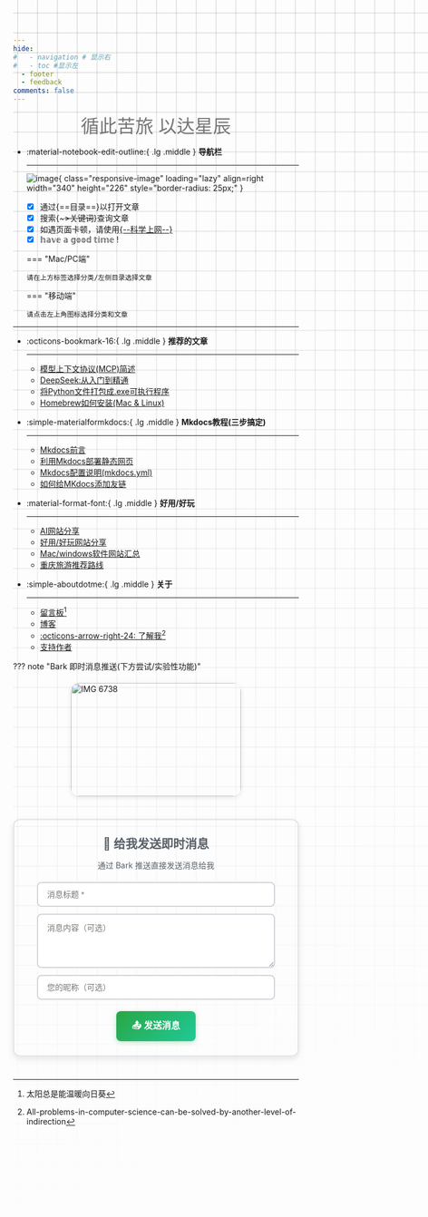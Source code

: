 ```yaml
---
hide:
#   - navigation # 显示右
#   - toc #显示左
  - footer
  - feedback
comments: false
---
```



<center><font  color= #757575 size=6.5 >循此苦旅 以达星辰</font></center>

<div class="grid cards" markdown>

-   :material-notebook-edit-outline:{ .lg .middle } __导航栏__

    ---
    ![image](https://pic1.zhimg.com/80/v2-b9ae6898d33359da6be815bf60626af2_1440w.webp?source=2c26e567){ class="responsive-image" loading="lazy" align=right width="340" height="226" style="border-radius: 25px;" }

    - [x] 通过{==目录==}以打开文章
    - [x] 搜索{~~~>关键词~~}查询文章
    - [x] 如遇页面卡顿，请使用[{--科学上网--}](blog/technique%20sharing/kexue.md)
    - [x] 𝕙𝕒𝕧𝕖 𝕒 𝕘𝕠𝕠𝕕 𝕥𝕚𝕞𝕖 !  

    === "Mac/PC端"

        请在上方标签选择分类/左侧目录选择文章

    === "移动端"

        请点击左上角图标选择分类和文章
    
</div>
<style>
    @media only screen and (max-width: 768px) {
        .responsive-image {
            display: none;
        }
    }
</style>


***  


<div class="grid cards" markdown>

-   :octicons-bookmark-16:{ .lg .middle } __推荐的文章__

    ---

    - [模型上下文协议(MCP)简述](develop/AI/mcp.md)
    - [DeepSeek:从入门到精通](develop/deepseek.md)
    - [将Python文件打包成.exe可执行程序](blog/py/python.md)
    - [Homebrew如何安装(Mac & Linux)](blog/Mac/homebrew.md) 
    
-   :simple-materialformkdocs:{ .lg .middle } __Mkdocs教程(三步搞定)__

    ---
    
    - [Mkdocs前言](blog/Mkdocs/mkfirst.md)
    - [利用Mkdocs部署静态网页](blog/Mkdocs/mkdocs1.md)
    - [Mkdocs配置说明(mkdocs.yml)](blog/Mkdocs/mkdocs2.md)   
    - [如何给MKdocs添加友链](blog/Mkdocs/linktech.md)


-   :material-format-font:{ .lg .middle } __好用/好玩__

    ---

    - [AI网站分享](develop/AI.md)
    - [好用/好玩网站分享](blog/Webplay.md)
    - [Mac/windows软件网站汇总](blog/macsoft.md)
    - [重庆旅游推荐路线](trip/InCQ/CQ.md)
    
-   :simple-aboutdotme:{ .lg .middle } __关于__

    ---

    - [留言板](waline.md)[^Knowing-that-loving-you-has-no-ending] 
    - [博客](blog/index.md)
    - [:octicons-arrow-right-24: 了解我](about/geren.md)[^see-how-much-I-love-you]
    - [支持作者](about/zcw.md) 
</div>


[^Knowing-that-loving-you-has-no-ending]:太阳总是能温暖向日葵  
[^see-how-much-I-love-you]:All-problems-in-computer-science-can-be-solved-by-another-level-of-indirection



<!--  
____    __    ____  ______   ______   ____    __    ____  __  .__   __. 
\   \  /  \  /   / /      | /  __  \  \   \  /  \  /   / |  | |  \ |  | 
 \   \/    \/   / |  ,----'|  |  |  |  \   \/    \/   /  |  | |   \|  | 
  \            /  |  |     |  |  |  |   \            /   |  | |  . `  | 
   \    /\    /   |  `----.|  `--'  |    \    /\    /    |  | |  |\   | 
    \__/  \__/     \______| \______/      \__/  \__/     |__| |__| \__| 
-->



<!-- 发邮件(1) 微信(2) MKdocs视频教程(3)
{ .annotate }

1. 点击右下角[:material-email:](mailto:<wangkewen821@gmail.com>)即可发送邮件.
2. TEL:18939533255(微信号)
3. 点击右下角[:simple-bilibili:](https://space.bilibili.com/1407028951/lists/4566631?type=series)图标查看视频教程. -->


<style>
.md-grid {
  max-width: 1220px;
}
</style>


<style>
body {
  position: relative; /* 确保 body 元素的 position 属性为非静态值 */
}

body::before {
  --size: 35px; /* 调整网格单元大小 */
  --line: color-mix(in hsl, canvasText, transparent 80%); /* 调整线条透明度 */
  content: '';
  height: 100vh;
  /* width: 100%; */
  width: 100vw;
  position: absolute; /* 修改为 absolute 以使其随页面滚动 */
  background: linear-gradient(
        90deg,
        var(--line) 1px,
        transparent 1px var(--size)
      )
      50% 50% / var(--size) var(--size),
    linear-gradient(var(--line) 1px, transparent 1px var(--size)) 50% 50% /
      var(--size) var(--size);
  -webkit-mask: linear-gradient(-20deg, transparent 50%, white);
          mask: linear-gradient(-20deg, transparent 50%, white);
  top: 0;
  transform-style: flat;
  pointer-events: none;
  z-index: -1;
}

@media (max-width: 768px) {
  body::before {
    display: none; /* 在手机端隐藏网格效果 */
  }
}
</style>






<script async src="https://pagead2.googlesyndication.com/pagead/js/adsbygoogle.js?client=ca-pub-2327435979273742"
     crossorigin="anonymous"></script>

<script async custom-element="amp-auto-ads"
        src="https://cdn.ampproject.org/v0/amp-auto-ads-0.1.js">
</script>
<amp-auto-ads type="adsense"
        data-ad-client="ca-pub-2327435979273742">
</amp-auto-ads>


??? note "Bark 即时消息推送(下方尝试/实验性功能)"
    <!-- Bark 消息推送表单 -->
    <div style="display: flex; justify-content: center; margin: 20px 0;">
    <img src="https://s1.imagehub.cc/images/2025/05/28/a66589b017a16ce2dc4ade5d50192f6a.jpeg" 
         alt="IMG 6738" 
         width="300" 
         height="200" 
         style="border-radius: 15px; box-shadow: 0 2px 8px rgba(0,0,0,0.1);">
    </div>

<div align="center" style="margin: 40px 0; padding: 25px; border: 2px solid #e1e4e8; border-radius: 12px; box-shadow: 0 4px 12px rgba(0,0,0,0.1);">
    <h3 style="margin-top: 0; color: #586069; font-size: 1.5em; margin-bottom: 8px;">📱 给我发送即时消息</h3>
    <p style="color: #586069; font-size: 14px; margin-bottom: 20px;">通过 Bark 推送直接发送消息给我</p>
    <form id="bark-form" onsubmit="sendBarkMessage(event)" style="max-width: 420px; margin: 0 auto;">
        <div style="margin-bottom: 12px;">
            <input type="text" id="message-title" placeholder="消息标题 *" required
                  style="width: 100%; border: 2px solid #d1d5da; padding: 12px 16px; border-radius: 8px; font-size: 14px; transition: border-color 0.3s ease; box-sizing: border-box;">
        </div>
        <div style="margin-bottom: 12px;">
            <textarea id="message-body" placeholder="消息内容（可选）" rows="4"
                      style="width: 100%; border: 2px solid #d1d5da; padding: 12px 16px; border-radius: 8px; font-size: 14px; resize: vertical; transition: border-color 0.3s ease; box-sizing: border-box; font-family: inherit;"></textarea>
        </div>
        <div style="margin-bottom: 20px;">
            <input type="text" id="sender-name" placeholder="您的昵称（可选）"
                  style="width: 100%; border: 2px solid #d1d5da; padding: 12px 16px; border-radius: 8px; font-size: 14px; transition: border-color 0.3s ease; box-sizing: border-box;">
        </div>
        <button type="submit" id="send-btn"
                style="background: linear-gradient(135deg, #28a745 0%, #20c997 100%); color: white; border: none; padding: 12px 24px; border-radius: 8px; cursor: pointer; font-size: 16px; font-weight: 600; transition: all 0.3s ease; box-shadow: 0 2px 8px rgba(40, 167, 69, 0.3); min-width: 140px;">
            📤 发送消息
        </button>
    </form>
    <div id="message-status" style="margin-top: 20px; padding: 12px 20px; border-radius: 8px; display: none; font-weight: 500; transition: all 0.3s ease;"></div>
</div>
<style>
/* Bark 表单样式增强 */
#bark-form input:focus,
#bark-form textarea:focus {
    border-color: #28a745 !important;
    outline: none;
    box-shadow: 0 0 0 3px rgba(40, 167, 69, 0.1);
}
#send-btn:hover {
    background: linear-gradient(135deg, #218838 0%, #17a2b8 100%) !important;
    transform: translateY(-2px);
    box-shadow: 0 4px 12px rgba(40, 167, 69, 0.4);
}
#send-btn:active {
    transform: translateY(0);
    box-shadow: 0 2px 6px rgba(40, 167, 69, 0.3);
}
#send-btn:disabled {
    background: #6c757d !important;
    cursor: not-allowed !important;
    transform: none !important;
    box-shadow: none !important;
}
/* 移动端优化 */
@media (max-width: 768px) {
    #bark-form {
        max-width: 90% !important;
    }
    #bark-form input,
    #bark-form textarea {
        font-size: 16px !important; /* 防止 iOS 缩放 */
    }
}
</style>
<script>
// Bark 配置
const BARK_BASE_URL = 'https://api.day.app/SbAMEuK6WagQiFzAifiyKJ';
// 主要的 Bark 消息发送函数
async function sendBarkMessage(event) {
    event.preventDefault();    
    const form = event.target;
    const title = document.getElementById('message-title').value.trim();
    const body = document.getElementById('message-body').value.trim();
    const senderName = document.getElementById('sender-name').value.trim();
    const sendBtn = document.getElementById('send-btn');    
    // 输入验证
    if (!title) {
        showStatus('❌ 请输入消息标题', 'error');
        return;
    }
    if (title.length > 100) {
        showStatus('❌ 标题长度不能超过100个字符', 'error');
        return;
    }
    // 构建完整消息内容
    let fullBody = body || '';
    if (senderName) {
        fullBody += fullBody ? `\n\n来自：${senderName}` : `来自：${senderName}`;
    }
    // 设置发送中状态
    sendBtn.disabled = true;
    sendBtn.innerHTML = '📤 发送中...';
    showStatus('📡 正在发送消息...', 'info');  
    try {
        const success = await sendBarkMessage_internal(title, fullBody);
        if (success) {
            showStatus('✅ 消息发送成功！您应该能在设备上收到推送通知', 'success');
            form.reset();
        } else {
            showStatus('❌ 发送失败，请稍后重试', 'error');
        }
    } catch (error) {
        console.error('Bark 发送错误:', error);
        showStatus('❌ 发送过程中出现错误，请稍后重试', 'error');
    } finally {
        sendBtn.disabled = false;
        sendBtn.innerHTML = '📤 发送消息';
    }
}
// 使用图片加载方式发送 Bark 消息
function sendBarkMessage_internal(title, body) {
    return new Promise((resolve) => {
        const encodedTitle = encodeURIComponent(title);
        const encodedBody = encodeURIComponent(body || ''); 
        const barkUrl = body 
            ? `${BARK_BASE_URL}/${encodedTitle}/${encodedBody}`
            : `${BARK_BASE_URL}/${encodedTitle}`;
        const img = new Image();
        // 设置超时，2秒后认为发送成功
        const timeoutId = setTimeout(() => {
            resolve(true);
        }, 2000);
        img.onload = () => {
            clearTimeout(timeoutId);
            resolve(true);
        };
        img.onerror = () => {
            clearTimeout(timeoutId);
            resolve(true); // Bark API 不返回图片，错误是正常的
        };
        // 添加时间戳避免缓存
        img.src = barkUrl + '?t=' + Date.now();
    });
}
function showStatus(message, type) {
    const statusDiv = document.getElementById('message-status');
    statusDiv.style.display = 'block';
    statusDiv.textContent = message;
    // 设置样式
    const styles = {
        success: {
            backgroundColor: '#d4edda',
            color: '#155724',
            border: '2px solid #c3e6cb'
        },
        error: {
            backgroundColor: '#f8d7da',
            color: '#721c24',
            border: '2px solid #f5c6cb'
        },
        info: {
            backgroundColor: '#d1ecf1',
            color: '#0c5460',
            border: '2px solid #bee5eb'
        }
    };
    const style = styles[type] || styles.info;
    Object.assign(statusDiv.style, style);
    // 自动隐藏消息
    const hideDelay = type === 'success' ? 5000 : type === 'error' ? 8000 : 3000;
    setTimeout(() => {
        if (statusDiv.style.display !== 'none') {
            statusDiv.style.display = 'none';
        }
    }, hideDelay);
}
// 页面加载完成后的初始化
document.addEventListener('DOMContentLoaded', function() {
    // 添加输入框焦点样式
    const inputs = document.querySelectorAll('#bark-form input, #bark-form textarea');
    inputs.forEach(input => {
        input.addEventListener('focus', function() {
            this.style.borderColor = '#28a745';
            this.style.boxShadow = '0 0 0 3px rgba(40, 167, 69, 0.1)';
        });
        input.addEventListener('blur', function() {
            this.style.borderColor = '#d1d5da';
            this.style.boxShadow = 'none';
        });
    });
    // 添加标题字符计数
    const titleInput = document.getElementById('message-title');
    if (titleInput) {
        titleInput.addEventListener('input', function() {
            const length = this.value.length;
            if (length > 100) {
                this.style.borderColor = '#dc3545';
            } else if (length > 80) {
                this.style.borderColor = '#ffc107';
            } else {
                this.style.borderColor = '#28a745';
            }
        });
    }
});
</script>

